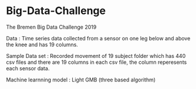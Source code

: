 # Big-Data-Challenge
The Bremen Big Data Challenge 2019


Data : Time series data collected from a sensor on one leg below and above the knee and has 19 columns.

Sample Data set : Recorded movement of 19 subject folder which has 440 csv files and there are 19 columns in each csv file, the column reperesents each sensor data.

Machine learnning model : Light GMB (three based algorithm)
